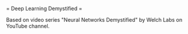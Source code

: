 = Deep Learning Demystified =

Based on video series "Neural Networks Demystified" by Welch Labs on YouTube channel.

